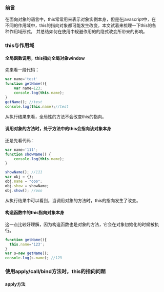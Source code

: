 ### 前言
在面向对象的语言中，this常常用来表示对象实例本身，但是在javascript中，在不同的作用域中，this的指向对象都可能发生改变，本文试着来梳理一下this的各种作用域形式，
并总结如何在使用中规避作用的的隐式改变所带来的影响。

### this与作用域
#### 全局函数调用，this指向全局对象window
先来看一段代码：
```javascript
var name='test'
function getName(){
    var name=123;
    console.log(this.name);
}
getName(); //test
console.log(this.name);//test
```
从执行结果来看，全局性的方法不会改变this的指向。
#### 调用对象的方法时，处于方法中的this会指向该对象本身
还是先看代码：
```javascript
var name='111';
function showName() {
    console.log(this.name);
}

showName(); //111
var obj = {};
obj.name = "ooo";
obj.show = showName;
obj.show(); //ooo
```
从执行结果中可以看到，当调用对象的方法时，this的指向发生了改变。
#### 构造函数中的this指向对象本身
这一点比较好理解，因为构造函数也是对象的方法，它会在对象初始化的时候被执行。
```javascript
function getName(){
  this.name='123';
}
var s=new getName();
console.log(s.name); //123
```
### 使用apply/call/bind方法时，this的指向问题
#### apply方法
